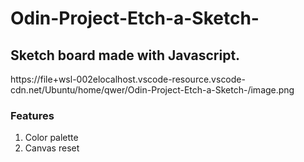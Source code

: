 # Odin-Project-Etch-a-Sketch-
## Sketch board made with Javascript.

https://file+wsl-002elocalhost.vscode-resource.vscode-cdn.net/Ubuntu/home/qwer/Odin-Project-Etch-a-Sketch-/image.png


### Features
1. Color palette
2. Canvas reset

